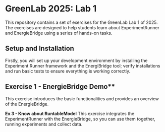 # GreenLab 2025: Lab 1
This repository contains a set of exercises for the GreenLab Lab 1 of 2025. The exercises are designed to help students learn about ExperimentRunner and EnergieBridge using a series of hands-on tasks.

## Setup and Installation
Firstly, you will set up your development environment by installing the Experiment Runner framework and the EnergiBridge tool; verify installations and run basic tests to ensure everything is working correctly.

## Exercise 1 - EnergieBridge Demo**
This exercise introduces the basic functionalities and provides an overview of the EnergieBridge.

**Ex 3 - Know about RuntableModel**
This exercise integrates the ExperimentRunner with the EnergieBridge, so you can use them together, running experiments and collect data.


